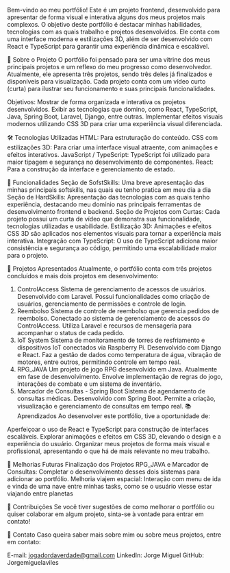 Bem-vindo ao meu portfólio! Este é um projeto frontend, desenvolvido para apresentar de forma visual e interativa alguns dos meus projetos mais complexos. O objetivo deste portfólio é destacar minhas habilidades, tecnologias com as quais trabalho e projetos desenvolvidos. Ele conta com uma interface moderna e estilizações 3D, além de ser desenvolvido com React e TypeScript para garantir uma experiência dinâmica e escalável.

🚀 Sobre o Projeto
O portfólio foi pensado para ser uma vitrine dos meus principais projetos e um reflexo do meu progresso como desenvolvedor. Atualmente, ele apresenta três projetos, sendo três deles já finalizados e disponíveis para visualização. Cada projeto conta com um vídeo curto (curta) para ilustrar seu funcionamento e suas principais funcionalidades.

Objetivos:
Mostrar de forma organizada e interativa os projetos desenvolvidos.
Exibir as tecnologias que domino, como React, TypeScript, Java, Spring Boot, Laravel, Django, entre outras.
Implementar efeitos visuais modernos utilizando CSS 3D para criar uma experiência visual diferenciada.

🛠️ Tecnologias Utilizadas
HTML: Para estruturação do conteúdo.
CSS com estilizações 3D: Para criar uma interface visual atraente, com animações e efeitos interativos.
JavaScript / TypeScript: TypeScript foi utilizado para maior tipagem e segurança no desenvolvimento de componentes.
React: Para a construção da interface e gerenciamento de estado.

🎯 Funcionalidades
Seção de SofstSkills: Uma breve apresentação das minhas principais softskills, nas quais eu tenho pratica em meu dia a dia
Seção de HardSkills: Apresentação das tecnologias com as quais tenho experiência, destacando meu domínio nas principais ferramentas de desenvolvimento frontend e backend.
Seção de Projetos com Curtas: Cada projeto possui um curta de vídeo que demonstra sua funcionalidade, tecnologias utilizadas e usabilidade.
Estilização 3D: Animações e efeitos CSS 3D são aplicados nos elementos visuais para tornar a experiência mais interativa.
Integração com TypeScript: O uso de TypeScript adiciona maior consistência e segurança ao código, permitindo uma escalabilidade maior para o projeto.


📂 Projetos Apresentados
Atualmente, o portfólio conta com três projetos concluídos e mais dois projetos em desenvolvimento:

1. ControlAccess
Sistema de gerenciamento de acessos de usuários.
Desenvolvido com Laravel.
Possui funcionalidades como criação de usuários, gerenciamento de permissões e controle de login.
2. Reembolso
Sistema de controle de reembolso que gerencia pedidos de reembolso.
Conectado ao sistema de gerenciamento de acessos do ControlAccess.
Utiliza Laravel e recursos de mensageria para acompanhar o status de cada pedido.
3. IoT System
Sistema de monitoramento de torres de resfriamento e dispositivos IoT conectados via Raspberry Pi.
Desenvolvido com Django e React.
Faz a gestão de dados como temperatura de água, vibração de motores, entre outros, permitindo controle em tempo real.
4. RPG_JAVA
Um projeto de jogo RPG desenvolvido em Java.
Atualmente em fase de desenvolvimento.
Envolve implementação de regras do jogo, interações de combate e um sistema de inventário.
5. Marcador de Consultas - Spring Boot
Sistema de agendamento de consultas médicas.
Desenvolvido com Spring Boot.
Permite a criação, visualização e gerenciamento de consultas em tempo real.
📚 Aprendizados
Ao desenvolver este portfólio, tive a oportunidade de:

Aperfeiçoar o uso de React e TypeScript para construção de interfaces escaláveis.
Explorar animações e efeitos em CSS 3D, elevando o design e a experiência do usuário.
Organizar meus projetos de forma mais visual e profissional, apresentando o que há de mais relevante no meu trabalho.

🚧 Melhorias Futuras
Finalização dos Projetos RPG_JAVA e Marcador de Consultas: Completar o desenvolvimento desses dois sistemas para adicionar ao portfólio.
Melhoria viajem espacial: Interação com menu de ida e vinda de uma nave entre minhas tasks, como se o usuário viesse estar viajando entre planetas

🤝 Contribuições
Se você tiver sugestões de como melhorar o portfólio ou quiser colaborar em algum projeto, sinta-se à vontade para entrar em contato!

📧 Contato
Caso queira saber mais sobre mim ou sobre meus projetos, entre em contato:

E-mail: jogadordaverdade@gmail.com
LinkedIn: Jorge Miguel
GitHub: Jorgemiguelaviles
